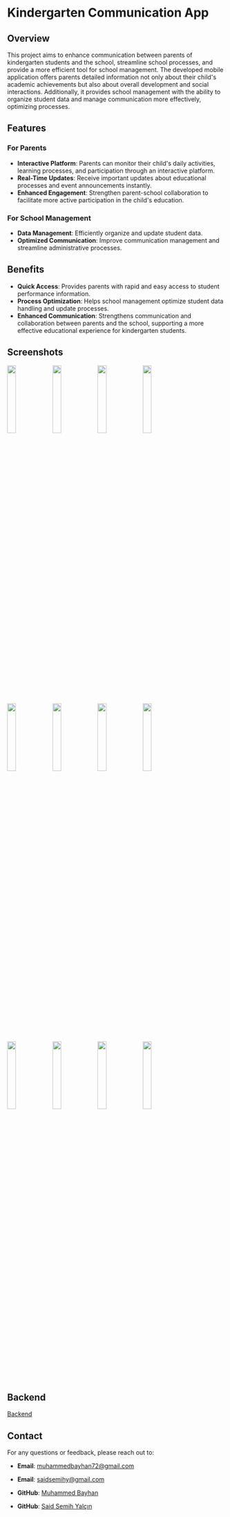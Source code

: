 # Kindergarten Communication App

## Overview

This project aims to enhance communication between parents of kindergarten students and the school, streamline school processes, and provide a more efficient tool for school management. The developed mobile application offers parents detailed information not only about their child's academic achievements but also about overall development and social interactions. Additionally, it provides school management with the ability to organize student data and manage communication more effectively, optimizing processes.

## Features

### For Parents

- **Interactive Platform**: Parents can monitor their child's daily activities, learning processes, and participation through an interactive platform.
- **Real-Time Updates**: Receive important updates about educational processes and event announcements instantly.
- **Enhanced Engagement**: Strengthen parent-school collaboration to facilitate more active participation in the child's education.

### For School Management

- **Data Management**: Efficiently organize and update student data.
- **Optimized Communication**: Improve communication management and streamline administrative processes.

## Benefits

- **Quick Access**: Provides parents with rapid and easy access to student performance information.
- **Process Optimization**: Helps school management optimize student data handling and update processes.
- **Enhanced Communication**: Strengthens communication and collaboration between parents and the school, supporting a more effective educational experience for kindergarten students.

## Screenshots


<img src="https://github.com/user-attachments/assets/b8c874a2-46e5-428b-b699-6f6ccad34a76" width=20% height=20%>
<img src="https://github.com/user-attachments/assets/d8f1641f-894b-4a80-8cfa-853104ec8b31" width=20% height=20%>
<img src="https://github.com/user-attachments/assets/1f184ded-99e7-4539-881d-cc86934d0142" width=20% height=20%>
<img src="https://github.com/user-attachments/assets/92969615-4bb8-4122-a8ba-e2c56f56db3d" width=20% height=20%>
<img src="https://github.com/user-attachments/assets/b529ce09-96b1-4818-9851-4d7847620a92" width=20% height=20%>
<img src="https://github.com/user-attachments/assets/03eb52eb-9772-44d0-80fe-275222121356" width=20% height=20%>
<img src="https://github.com/user-attachments/assets/3f881747-b776-44cb-8ac5-bedb1bf308e3" width=20% height=20%>
<img src="https://github.com/user-attachments/assets/12cb9e84-bc7e-4db9-875d-bc50dc6d35d6" width=20% height=20%>
<img src="https://github.com/user-attachments/assets/77eacfe9-c5b8-4468-bd0a-ffb5c654018c" width=20% height=20%>
<img src="https://github.com/user-attachments/assets/702e6690-db76-46d1-9b10-b8a55038368d" width=20% height=20%>
<img src="https://github.com/user-attachments/assets/35c78ccb-9dbb-481e-bb58-5f05726bb245" width=20% height=20%>
<img src="https://github.com/user-attachments/assets/04ca6045-532c-414b-9d42-0385258dca81" width=20% height=20%>




## Backend
[Backend](https://github.com/saidsemihy/kinder_garten_backend)

## Contact

For any questions or feedback, please reach out to:

- **Email**: muhammedbayhan72@gmail.com
- **Email**: saidsemihy@gmail.com

- **GitHub**: [Muhammed Bayhan](https://github.com/muhammedbayhan)
- **GitHub**: [Said Semih Yalçın](https://github.com/saidsemihy)
